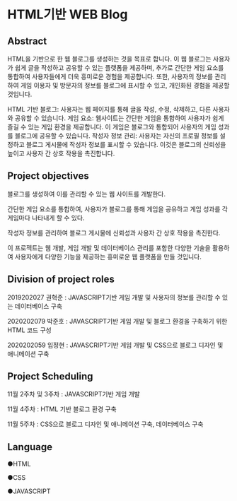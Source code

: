 # HTML기반 WEB Blog

## Abstract
HTML을 기반으로 한 웹 블로그를 생성하는 것을 목표로 합니다. 이 웹 블로그는 사용자가 쉽게 글을 작성하고 공유할 수 있는 플랫폼을 제공하며, 추가로 간단한 게임 요소를 통합하여 사용자들에게 더욱 흥미로운 경험을 제공합니다.
또한, 사용자의 정보를 관리하여 게임 이용자 및 방문자의 정보를 블로그에 표시할 수 있고, 개인화된 경험을 제공할 것입니다.

HTML 기반 블로그: 사용자는 웹 페이지를 통해 글을 작성, 수정, 삭제하고, 다른 사용자와 공유할 수 있습니다.
게임 요소: 웹사이트는 간단한 게임을 통합하여 사용자가 쉽게 즐길 수 있는 게임 환경을 제공합니다. 이 게임은 블로그와 통합되어 사용자의 게임 성과를 블로그에 공유할 수 있습니다.
작성자 정보 관리: 사용자는 자신의 프로필 정보를 설정하고 블로그 게시물에 작성자 정보를 표시할 수 있습니다. 이것은 블로그의 신뢰성을 높이고 사용자 간 상호 작용을 촉진합니다.

## Project objectives
블로그를 생성하여 이를 관리할 수 있는 웹 사이트를 개발한다.

간단한 게임 요소를 통합하여, 사용자가 블로그를 통해 게임을 공유하고 게임 성과를 각 게임마다 나타내게 할 수 있다.

작성자 정보를 관리하여 블로그 게시물에 신뢰성과 사용자 간 상호 작용을 촉진한다.

이 프로젝트는 웹 개발, 게임 개발 및 데이터베이스 관리를 포함한 다양한 기술을 활용하여 사용자에게 다양한 기능을 제공하는 흥미로운 웹 플랫폼을 만들 것입니다.

## Division of project roles
2019202027 권혁준 : JAVASCRIPT기반 게임 개발 및 사용자의 정보를 관리할 수 있는 데이터베이스 구축

2020202079 박준호 : JAVASCRIPT기반 게임 개발 및 블로그 환경을 구축하기 위한 HTML 코드 구성

2020202059 임정현 : JAVASCRIPT기반 게임 개발 및 CSS으로 블로그 디자인 및 애니메이션 구축


## Project Scheduling
11월 2주차 및 3주차 : JAVASCRIPT기반 게임 개발

11월 4주차 : HTML 기반 블로그 환경 구축

11월 5주차 : CSS으로 블로그 디자인 및 애니메이션 구축, 데이터베이스 구축

## Language
●HTML

●CSS

●JAVASCRIPT

